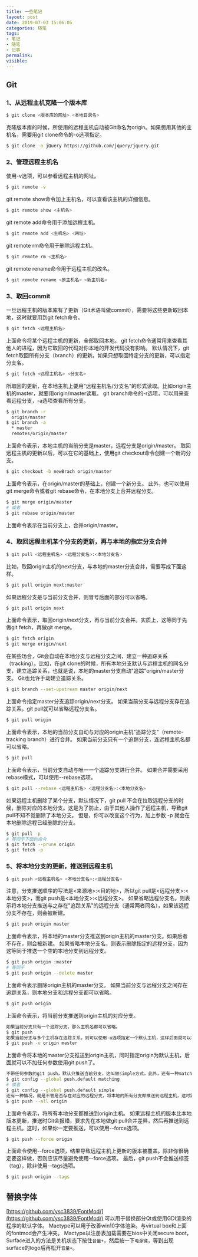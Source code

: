 ```yaml
---
title: 一些笔记
layout: post
date: 2019-07-03 15:06:05
categories: 随笔
tags:
- 笔记
- 随笔
- 记事
permalink:
visible:
---
```

## Git
### 1、从远程主机克隆一个版本库
```bash
$ git clone <版本库的网址> <本地目录名>
```
克隆版本库的时候，所使用的远程主机自动被Git命名为origin。如果想用其他的主机名，需要用git clone命令的-o选项指定。
```bash
$ git clone -o jQuery https://github.com/jquery/jquery.git
```

### 2、管理远程主机名
使用-v选项，可以参看远程主机的网址。
```bash
$ git remote -v
```
git remote show命令加上主机名，可以查看该主机的详细信息。
```bash
$ git remote show <主机名>
```
git remote add命令用于添加远程主机。
```bash
$ git remote add <主机名> <网址>
```
git remote rm命令用于删除远程主机。
```bash
$ git remote rm <主机名>
```
git remote rename命令用于远程主机的改名。
```bash
$ git remote rename <原主机名> <新主机名>
```
### 3、取回commit
一旦远程主机的版本库有了更新（Git术语叫做commit），需要将这些更新取回本地，这时就要用到git fetch命令。
```bash
$ git fetch <远程主机名>
```
上面命令将某个远程主机的更新，全部取回本地。
git fetch命令通常用来查看其他人的进程，因为它取回的代码对你本地的开发代码没有影响。
默认情况下，git fetch取回所有分支（branch）的更新。如果只想取回特定分支的更新，可以指定分支名。
```bash
$ git fetch <远程主机名> <分支名>
```
所取回的更新，在本地主机上要用"远程主机名/分支名"的形式读取。比如origin主机的master，就要用origin/master读取。
git branch命令的-r选项，可以用来查看远程分支，-a选项查看所有分支。
```bash
$ git branch -r
  origin/master
$ git branch -a
  * master
  remotes/origin/master
```
上面命令表示，本地主机的当前分支是master，远程分支是origin/master。
取回远程主机的更新以后，可以在它的基础上，使用git checkout命令创建一个新的分支。
```bash
$ git checkout -b newBrach origin/master
```
上面命令表示，在origin/master的基础上，创建一个新分支。
此外，也可以使用git merge命令或者git rebase命令，在本地分支上合并远程分支。
```bash
$ git merge origin/master
# 或者
$ git rebase origin/master
```
上面命令表示在当前分支上，合并origin/master。
### 4、取回远程主机某个分支的更新，再与本地的指定分支合并
```bash
$ git pull <远程主机名> <远程分支名>:<本地分支名>
```
比如，取回origin主机的next分支，与本地的master分支合并，需要写成下面这样。
```bash
$ git pull origin next:master
```
如果远程分支是与当前分支合并，则冒号后面的部分可以省略。
```bash
$ git pull origin next
```
上面命令表示，取回origin/next分支，再与当前分支合并。实质上，这等同于先做git fetch，再做git merge。
```bash
$ git fetch origin
$ git merge origin/next
```
在某些场合，Git会自动在本地分支与远程分支之间，建立一种追踪关系（tracking）。比如，在git clone的时候，所有本地分支默认与远程主机的同名分支，建立追踪关系，也就是说，本地的master分支自动"追踪"origin/master分支。
Git也允许手动建立追踪关系。
```bash
$ git branch --set-upstream master origin/next
```
上面命令指定master分支追踪origin/next分支。
如果当前分支与远程分支存在追踪关系，git pull就可以省略远程分支名。
```bash
$ git pull origin
```
上面命令表示，本地的当前分支自动与对应的origin主机"追踪分支"（remote-tracking branch）进行合并。
如果当前分支只有一个追踪分支，连远程主机名都可以省略。
```bash
$ git pull
```
上面命令表示，当前分支自动与唯一一个追踪分支进行合并。
如果合并需要采用rebase模式，可以使用--rebase选项。
```bash
$ git pull --rebase <远程主机名> <远程分支名>:<本地分支名>
```
如果远程主机删除了某个分支，默认情况下，git pull 不会在拉取远程分支的时候，删除对应的本地分支。这是为了防止，由于其他人操作了远程主机，导致git pull不知不觉删除了本地分支。
但是，你可以改变这个行为，加上参数 -p 就会在本地删除远程已经删除的分支。
```bash
$ git pull -p
# 等同于下面的命令
$ git fetch --prune origin 
$ git fetch -p
```
### 5、将本地分支的更新，推送到远程主机
```bash
$ git push <远程主机名> <本地分支名>:<远程分支名>
```
注意，分支推送顺序的写法是<来源地>:<目的地>，所以git pull是<远程分支>:<本地分支>，而git push是<本地分支>:<远程分支>。
如果省略远程分支名，则表示将本地分支推送与之存在"追踪关系"的远程分支（通常两者同名），如果该远程分支不存在，则会被新建。
```bash
$ git push origin master
```
上面命令表示，将本地的master分支推送到origin主机的master分支。如果后者不存在，则会被新建。
如果省略本地分支名，则表示删除指定的远程分支，因为这等同于推送一个空的本地分支到远程分支。
```bash
$ git push origin :master
# 等同于
$ git push origin --delete master
```
上面命令表示删除origin主机的master分支。
如果当前分支与远程分支之间存在追踪关系，则本地分支和远程分支都可以省略。
```bash
$ git push origin
```
上面命令表示，将当前分支推送到origin主机的对应分支。
```bash
如果当前分支只有一个追踪分支，那么主机名都可以省略。
$ git push
如果当前分支与多个主机存在追踪关系，则可以使用-u选项指定一个默认主机，这样后面就可以不加任何参数使用git push。
$ git push -u origin master
```
上面命令将本地的master分支推送到origin主机，同时指定origin为默认主机，后面就可以不加任何参数使用git push了。
```bash
不带任何参数的git push，默认只推送当前分支，这叫做simple方式。此外，还有一种matching方式，会推送所有有对应的远程分支的本地分支。Git 2.0版本之前，默认采用matching方法，现在改为默认采用simple方式。如果要修改这个设置，可以采用git config命令。
$ git config --global push.default matching
# 或者
$ git config --global push.default simple
还有一种情况，就是不管是否存在对应的远程分支，将本地的所有分支都推送到远程主机，这时需要使用--all选项。
$ git push --all origin
```
上面命令表示，将所有本地分支都推送到origin主机。
如果远程主机的版本比本地版本更新，推送时Git会报错，要求先在本地做git pull合并差异，然后再推送到远程主机。这时，如果你一定要推送，可以使用--force选项。
```bash
$ git push --force origin 
```
上面命令使用--force选项，结果导致远程主机上更新的版本被覆盖。除非你很确定要这样做，否则应该尽量避免使用--force选项。
最后，git push不会推送标签（tag），除非使用--tags选项。
```bash
$ git push origin --tags
```

## 替换字体
[https://github.com/ysc3839/FontMod/](https://github.com/ysc3839/FontMod/) 可以用于替换部分Qt或使用GDI渲染的程序的默认字体。
Mactype可以用于改善win10字体渲染。与virtual box和上面的fontmod会产生冲突。
Mactype以注册表加载需要在bios中关闭secure boot，Surface进入的方法是关机状态下按住`音量+`，然后按一下`电源键`，等到出现surface的logo后再松开`音量+`。

